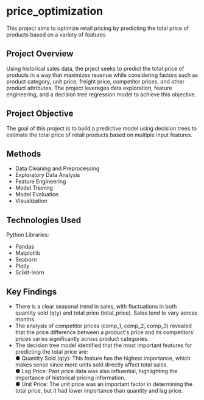 # price_optimization
This project aims to optimize retail pricing by predicting the total price of products based on a variety of features

## Project Overview
Using historical sales data, the prject seeks to predict the total price of products in a way that maximizes revenue while considering factors such as product category, unit price, freight price, competitor prices, and other product attributes. The project leverages data exploration, feature engineering, and a decision tree regression model to achieve this objective.

## Project Objective
The goal of this project is to build a predictive model using decision trees to estimate the total price of retail products based on multiple input features.

## Methods
- Data Cleaning and Preprocessing
- Exploratory Data Analysis
- Feature Engineering
- Model Training
- Model Evaluation
- Visualization

## Technologies Used  
Python Libraries:
- Pandas
- Matplotlib
- Seaborn
- Plotly
- Scikit-learn

## Key Findings
- There is a clear seasonal trend in sales, with fluctuations in both quantity sold (qty) and total price (total_price). Sales tend to vary across months.
- The analysis of competitor prices (comp_1, comp_2, comp_3) revealed that the price difference between a product's price and its competitors' prices varies significantly across product categories.
- The decision tree model identified that the most important features for predicting the total price are:  
● Quantity Sold (qty): This feature has the highest importance, which makes sense since more units sold directly affect total sales.  
● Lag Price: Past price data was also influential, highlighting the importance of historical pricing information.  
● Unit Price: The unit price was an important factor in determining the total price, but it had lower importance than quantity and lag price.
  

